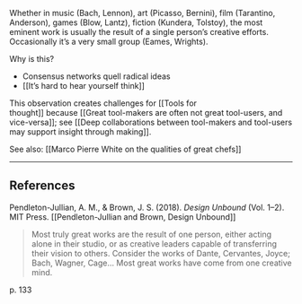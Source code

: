 Whether in music (Bach, Lennon), art (Picasso, Bernini), film (Tarantino, Anderson), games (Blow, Lantz), fiction (Kundera, Tolstoy), the most eminent work is usually the result of a single person’s creative efforts. Occasionally it’s a very small group (Eames, Wrights).

Why is this?

- Consensus networks quell radical ideas
- [[It’s hard to hear yourself think]]

This observation creates challenges for [[Tools for thought]] because [[Great tool-makers are often not great tool-users, and vice-versa]]; see [[Deep collaborations between tool-makers and tool-users may support insight through making]].

See also: [[Marco Pierre White on the qualities of great chefs]]

---

## References

Pendleton-Jullian, A. M., & Brown, J. S. (2018). _Design Unbound_ (Vol. 1–2). MIT Press. [[Pendleton-Jullian and Brown, Design Unbound]]

> Most truly great works are the result of one person, either acting alone in their studio, or as creative leaders capable of transferring their vision to others. Consider the works of Dante, Cervantes, Joyce; Bach, Wagner, Cage… Most great works have come from one creative mind.

p. 133
